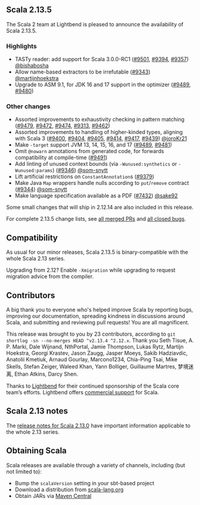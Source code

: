## Scala 2.13.5

The Scala 2 team at Lightbend is pleased to announce the availability of Scala 2.13.5.

### Highlights

* TASTy reader: add support for Scala 3.0.0-RC1 ([#9501](https://github.com/scala/scala/pull/9501), [#9394](https://github.com/scala/scala/pull/9394), [#9357](https://github.com/scala/scala/pull/9357)) [@bishabosha](https://github.com/bishabosha)
* Allow name-based extractors to be irrefutable ([#9343](https://github.com/scala/scala/pull/9343)) [@martijnhoekstra](https://github.com/martijnhoekstra)
* Upgrade to ASM 9.1, for JDK 16 and 17 support in the optimizer ([#9489](https://github.com/scala/scala/pull/9489), [#9480](https://github.com/scala/scala/pull/9480))

### Other changes

* Assorted improvements to exhaustivity checking in pattern matching ([#9479](https://github.com/scala/scala/pull/9479), [#9472](https://github.com/scala/scala/pull/9472), [#9474](https://github.com/scala/scala/pull/9474), [#9313](https://github.com/scala/scala/pull/9313), [#9462](https://github.com/scala/scala/pull/9462))
* Assorted improvements to handling of higher-kinded types, aligning with Scala 3 ([#9400](https://github.com/scala/scala/pull/9400), [#9404](https://github.com/scala/scala/pull/9404), [#9405](https://github.com/scala/scala/pull/9405), [#9414](https://github.com/scala/scala/pull/9414), [#9417](https://github.com/scala/scala/pull/9417), [#9439](https://github.com/scala/scala/pull/9439)) [@joroKr21](https://github.com/joroKr21)
* Make `-target` support JVM 13, 14, 15, 16, and 17 ([#9489](https://github.com/scala/scala/pull/9489), [#9481](https://github.com/scala/scala/pull/9481))
* Omit `@nowarn` annotations from generated code, for forwards compatibility at compile-time ([#9491](https://github.com/scala/scala/pull/9491))
* Add linting of unused context bounds (via `-Wunused:synthetics` or `-Wunused:params`) ([#9346](https://github.com/scala/scala/pull/9346)) [@som-snytt](https://github.com/som-snytt)
* Lift artificial restrictions on `ConstantAnnotation`s ([#9379](https://github.com/scala/scala/pull/9379))
* Make Java `Map` wrappers handle nulls according to `put`/`remove` contract ([#9344](https://github.com/scala/scala/pull/9344)) [@som-snytt](https://github.com/som-snytt)
* Make language specification available as a PDF ([#7432](https://github.com/scala/scala/pull/7432)) [@sake92](https://github.com/sake92)

Some small changes that will ship in 2.12.14 are also included in this release.

For complete 2.13.5 change lists, see [all merged PRs](https://github.com/scala/scala/pulls?q=is%3Amerged%20milestone%3A2.13.5) and [all closed bugs](https://github.com/scala/bug/issues?utf8=%E2%9C%93&q=is%3Aclosed+milestone%3A2.13.5).

## Compatibility

As usual for our minor releases, Scala 2.13.5 is binary-compatible with the whole Scala 2.13 series.

Upgrading from 2.12? Enable `-Xmigration` while upgrading to request migration advice from the compiler.

## Contributors

A big thank you to everyone who's helped improve Scala by reporting bugs, improving our documentation, spreading kindness in discussions around Scala, and submitting and reviewing pull requests! You are all magnificent.

This release was brought to you by 23 contributors, according to `git shortlog -sn --no-merges HEAD ^v2.13.4 ^2.12.x`. Thank you Seth Tisue, A. P. Marki, Dale Wijnand, NthPortal, Jamie Thompson, Lukas Rytz, Martijn Hoekstra, Georgi Krastev, Jason Zaugg, Jasper Moeys, Sakib Hadziavdic, Anatolii Kmetiuk, Arnaud Gourlay, Marcono1234, Chia-Ping Tsai, Mike Skells, Stefan Zeiger, Waleed Khan, Yann Bolliger, Guillaume Martres, 梦境迷离, Ethan Atkins, Darcy Shen.

Thanks to [Lightbend](https://www.lightbend.com/scala) for their continued sponsorship of the Scala core team’s efforts. Lightbend offers [commercial support](https://www.lightbend.com/lightbend-platform-subscription) for Scala.

## Scala 2.13 notes

The [release notes for Scala 2.13.0](https://github.com/scala/scala/releases/v2.13.0) have important information applicable to the whole 2.13 series.

## Obtaining Scala

Scala releases are available through a variety of channels, including (but not limited to):

* Bump the `scalaVersion` setting in your sbt-based project
* Download a distribution from [scala-lang.org](http://scala-lang.org/download/2.13.5.html)
* Obtain JARs via [Maven Central](http://search.maven.org/#search%7Cga%7C1%7Cg%3A%22org.scala-lang%22%20AND%20v%3A%222.13.5%22)
